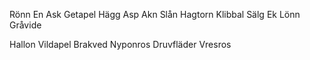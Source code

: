 Rönn
En
Ask
Getapel
Hägg
Asp
Akn
Slån
Hagtorn
Klibbal
Sälg
Ek
Lönn
Gråvide

Hallon
Vildapel
Brakved
Nyponros
Druvfläder
Vresros
